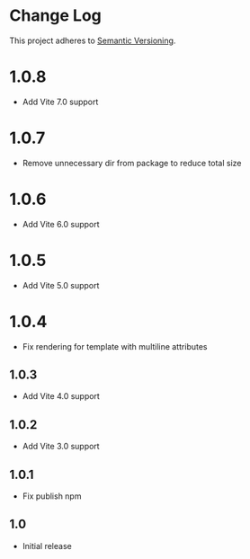 # Change Log

This project adheres to [Semantic Versioning](http://semver.org/).

# 1.0.8
- Add Vite 7.0 support

# 1.0.7
- Remove unnecessary dir from package to reduce total size

# 1.0.6
- Add Vite 6.0 support

# 1.0.5
- Add Vite 5.0 support

# 1.0.4
- Fix rendering for template with multiline attributes

## 1.0.3
- Add Vite 4.0 support

## 1.0.2
- Add Vite 3.0 support

## 1.0.1
- Fix publish npm

## 1.0
- Initial release
